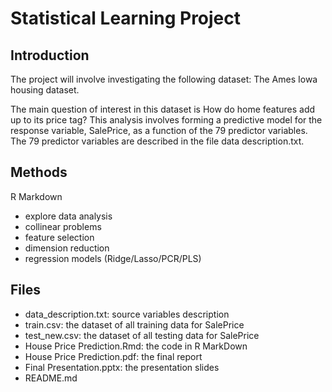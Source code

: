 # Statistical Learning Project
## Introduction
The project will involve investigating the following dataset:
The Ames Iowa housing dataset.

  The main question of interest in this dataset is How do home features add up to its price tag? This analysis involves forming a predictive model for the response variable, SalePrice, as a function of the 79 predictor variables. The 79 predictor variables are described in the file data description.txt.
 
## Methods
R Markdown
- explore data analysis
- collinear problems
- feature selection
- dimension reduction
- regression models (Ridge/Lasso/PCR/PLS)


## Files
- data_description.txt: source variables description
- train.csv: the dataset of all training data for SalePrice
- test_new.csv: the dataset of all testing data for SalePrice
- House Price Prediction.Rmd: the code in R MarkDown
- House Price Prediction.pdf: the final report
- Final Presentation.pptx: the presentation slides
- README.md
